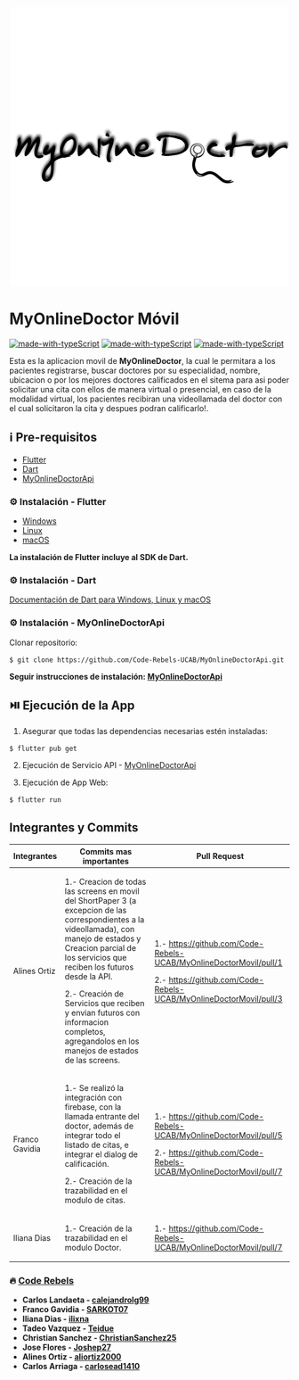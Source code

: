 <p align='center'>
    <img src='./assets/MyOnlineDoctor.png'>
</p>

# MyOnlineDoctor Móvil
[![made-with-typeScript](https://img.shields.io/badge/Made%20with-Flutter-7345CF.svg)](https://flutter.dev/) [![made-with-typeScript](https://img.shields.io/badge/Made%20with-Firebase-DE7C1B.svg)](https://firebase.google.com/) [![made-with-typeScript](https://img.shields.io/badge/Made%20with-Agora-1B85DE.svg)](https://www.agora.io/en/)

Esta es la aplicacion movil de **MyOnlineDoctor**, la cual le permitara a los pacientes registrarse, buscar doctores por su especialidad, nombre, ubicacion o por los mejores doctores calificados en el sitema para asi poder solicitar una cita con ellos de manera virtual o presencial, en caso de la modalidad virtual, los pacientes recibiran una videollamada del doctor con el cual solicitaron la cita y despues podran calificarlo!.
## ℹ️ Pre-requisitos

- [Flutter](https://flutter.dev/)
- [Dart](https://dart.dev/)
- [MyOnlineDoctorApi](https://github.com/Code-Rebels-UCAB/MyOnlineDoctorApi)

### ⚙️ Instalación - Flutter

- [Windows](https://docs.flutter.dev/get-started/install/windows)
- [Linux](https://docs.flutter.dev/get-started/install/linux)
- [macOS](https://docs.flutter.dev/get-started/install/macos)

**La instalación de Flutter incluye al SDK de Dart.**

### ⚙️ Instalación - Dart

[Documentación de Dart para Windows, Linux y macOS](https://dart.dev/get-dart)

### ⚙️ Instalación - MyOnlineDoctorApi

Clonar repositorio:

```
$ git clone https://github.com/Code-Rebels-UCAB/MyOnlineDoctorApi.git
```

**Seguir instrucciones de instalación: [MyOnlineDoctorApi](https://github.com/Code-Rebels-UCAB/MyOnlineDoctorApi)**

## ⏯️ Ejecución de la App

1. Asegurar que todas las dependencias necesarias estén instaladas:

```
$ flutter pub get
```

2. Ejecución de Servicio API - [MyOnlineDoctorApi](https://github.com/Code-Rebels-UCAB/MyOnlineDoctorApi)

3. Ejecución de App Web:

```
$ flutter run
```

## Integrantes y Commits

| Integrantes | Commits mas importantes | Pull Request |
| ------------| ------------------------| ------------ |
| Alines Ortiz | <p>1.- Creacion de todas las screens en movil del ShortPaper 3 (a excepcion de las correspondientes a la videollamada), con manejo de estados y Creacion parcial de los servicios que reciben los futuros desde la API. </p><p>2.- Creación de Servicios que reciben y envian futuros con informacion completos, agregandolos en los manejos de estados de las screens. </p>| <p>1.- https://github.com/Code-Rebels-UCAB/MyOnlineDoctorMovil/pull/1</p><p>2.- https://github.com/Code-Rebels-UCAB/MyOnlineDoctorMovil/pull/3</p>|
| Franco Gavidia | <p>1.- Se realizó la integración con firebase, con la llamada entrante del doctor, además de integrar todo el listado de citas, e integrar el dialog de calificación.</p><p>2.- Creación de la trazabilidad en el modulo de citas.</p>| <p>1.- https://github.com/Code-Rebels-UCAB/MyOnlineDoctorMovil/pull/5</p><p>2.- https://github.com/Code-Rebels-UCAB/MyOnlineDoctorMovil/pull/7</p>|
| Iliana Dias | <p>1.- Creación de la trazabilidad en el modulo Doctor.</p>| <p>1.- https://github.com/Code-Rebels-UCAB/MyOnlineDoctorMovil/pull/7</p>|



### 🔥 [Code Rebels](https://github.com/Code-Rebels-UCAB)

- **Carlos Landaeta - [calejandrolg99](https://github.com/calejandrolg99)**
- **Franco Gavidia - [SARKOT07](https://github.com/SARKOT07)**
- **Iliana Dias - [ilixna](https://github.com/ilixna)**
- **Tadeo Vazquez - [Teidue](https://github.com/Teidue)**
- **Christian Sanchez - [ChristianSanchez25](https://github.com/ChristianSanchez25)**
- **Jose Flores - [Joshep27](https://github.com/Joshep27)**
- **Alines Ortiz - [aliortiz2000](https://github.com/aliortiz2000)**
- **Carlos Arriaga - [carlosead1410](https://github.com/carlosead1410)**
